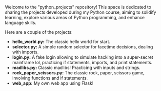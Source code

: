 Welcome to the "python_projects" repository! This space is dedicated to sharing the projects developed during my Python course, aiming to solidify learning, explore various areas of Python programming, and enhance language skills.

Here are a couple of the projects:

- **hello_world.py:** The classic hello world for start.
- **selector.py:** A simple random selector for facetime decisions, dealing with imports.
- **login.py:** A fake login allowing to simulate hacking into a super-secret mainframe lol, practicing if statements, imports, and print statements.
- **madlibs.py:** Classic madlibs! Practicing with inputs and strings.
- **rock_paper_scissors.py:** The classic rock, paper, scissors game, involving functions and if statements.
- **web_app:** My own web app using Flask!
